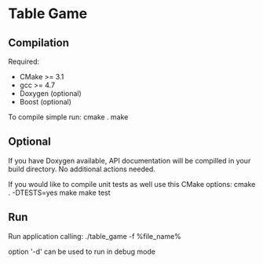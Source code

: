 Table Game
==========

Compilation
-----------

Required:
* CMake >= 3.1 
* gcc >= 4.7
* Doxygen (optional)
* Boost (optional)

To compile simple run:
    cmake .
    make

Optional
--------

If you have Doxygen available, API documentation will be compilled in your build directory.
No additional actions needed.

If you would like to compile unit tests as well use this CMake options:
    cmake . -DTESTS=yes
    make
    make test

Run
---

Run application calling:
    ./table_game -f %file_name%

option '-d' can be used to run in debug mode
